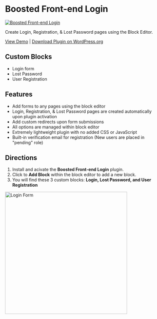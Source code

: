 # Boosted Front-end Login

[![Boosted Front-end Login](https://wordpress.org/plugins/boosted-front-end-login/)](http://boosted-login.progressionstudios.com/wp-content/uploads/2024/07/login-graphic.webp)

Create Login, Registration, & Lost Password pages using the Block Editor.

[View Demo](https://boosted-login.progressionstudios.com/) | [Download Plugin on WordPress.org](https://wordpress.org/plugins/boosted-front-end-login/)

## Custom Blocks
- Login form
- Lost Password
- User Registration

## Features
- Add forms to any pages using the block editor
- Login, Registration, & Lost Password pages are created automatically upon plugin activation
- Add custom redirects upon form submissions
- All options are managed within block editor
- Extremely lightweight plugin with no added CSS or JavaScript
- Built-in verification email for registration (New users are placed in "pending" role)

## Directions
1. Install and acivate the **Boosted Front-end Login** plugin.
2. Click to **Add Block** within the block editor to add a new block. 
3. You will find these 3 custom blocks: **Login, Lost Password, and User Registration**

<img src="https://boosted-login.progressionstudios.com/wp-content/uploads/2024/06/blocks-cropped.webp" alt="Login Form" width="400px">
